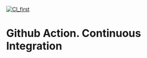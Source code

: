 [![CI_first](https://github.com/kriLEBED/GA/actions/workflows/mywf.yml/badge.svg)](https://github.com/kriLEBED/GA/actions/workflows/mywf.yml)

# Github Action. Continuous Integration
